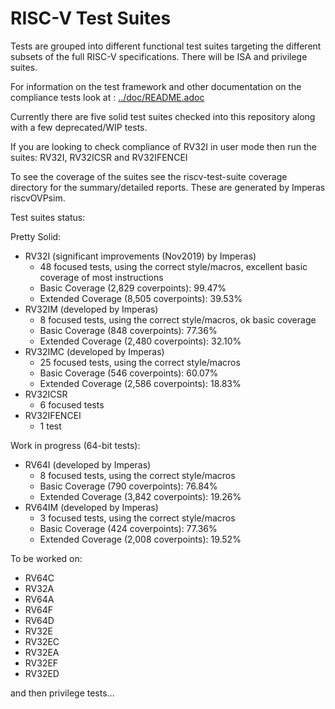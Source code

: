 # RISC-V Test Suites

Tests are grouped into different functional test suites targeting the different subsets of the full RISC-V specifications.  There will be ISA and privilege suites.

For information on the test framework and other documentation on the compliance tests look at : [../doc/README.adoc](../doc/README.adoc) 

Currently there are five solid test suites checked into this repository along with a few deprecated/WIP tests. 

If you are looking to check compliance of RV32I in user mode then run the suites: RV32I, RV32ICSR and RV32IFENCEI

To see the coverage of the suites see the riscv-test-suite coverage directory for the summary/detailed reports. These are generated by Imperas riscvOVPsim.

Test suites status:

Pretty Solid:
* RV32I (significant improvements (Nov2019) by Imperas)
    * 48 focused tests, using the correct style/macros, excellent basic coverage of most instructions
    * Basic Coverage (2,829 coverpoints): 99.47%
    * Extended Coverage (8,505 coverpoints): 39.53%
* RV32IM (developed by Imperas)
    * 8 focused tests, using the correct style/macros, ok basic coverage
    * Basic Coverage (848 coverpoints): 77.36%
    * Extended Coverage (2,480 coverpoints): 32.10%
* RV32IMC (developed by Imperas)
    * 25 focused tests, using the correct style/macros
    * Basic Coverage (546 coverpoints): 60.07%
    * Extended Coverage (2,586 coverpoints): 18.83%
* RV32ICSR
    * 6 focused tests
* RV32IFENCEI
    * 1 test
    
Work in progress (64-bit tests):
* RV64I (developed by Imperas)
    * 8 focused tests, using the correct style/macros
    * Basic Coverage (790 coverpoints): 76.84%
    * Extended Coverage (3,842 coverpoints): 19.26%
* RV64IM (developed by Imperas)
    * 3 focused tests, using the correct style/macros
    * Basic Coverage (424 coverpoints): 77.36%
    * Extended Coverage (2,008 coverpoints): 19.52%

To be worked on:
* RV64C
* RV32A
* RV64A
* RV64F
* RV64D
* RV32E
* RV32EC
* RV32EA
* RV32EF
* RV32ED

and then privilege tests...